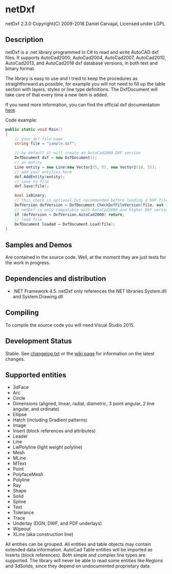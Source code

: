 # netDxf
netDxf 2.3.0 Copyright(C) 2009-2018 Daniel Carvajal, Licensed under LGPL
## Description
netDxf is a .net library programmed in C# to read and write AutoCAD dxf files. It supports AutoCad2000, AutoCad2004, AutoCad2007, AutoCad2010,  AutoCad2013, and AutoCad2018 dxf database versions, in both text and binary format.

The library is easy to use and I tried to keep the procedures as straightforward as possible, for example you will not need to fill up the table section with layers, styles or line type definitions. The DxfDocument will take care of that every time a new item is added.

If you need more information, you can find the official dxf documentation [here](https://help.autodesk.com/view/OARX/2019/ENU/?guid=GUID-235B22E0-A567-4CF6-92D3-38A2306D73F3).

Code example:

```c#
public static void Main()
{
	// your dxf file name
	string file = "sample.dxf";

	// by default it will create an AutoCad2000 DXF version
	DxfDocument dxf = new DxfDocument();
	// an entity
	Line entity = new Line(new Vector2(5, 5), new Vector2(10, 5));
	// add your entities here
	dxf.AddEntity(entity);
	// save to file
	dxf.Save(file);

	bool isBinary;
	// this check is optional but recommended before loading a DXF file
	DxfVersion dxfVersion = DxfDocument.CheckDxfFileVersion(file, out isBinary);
	// netDxf is only compatible with AutoCad2000 and higher DXF version
	if (dxfVersion < DxfVersion.AutoCad2000) return;
	// load file
	DxfDocument loaded = DxfDocument.Load(file);
}
```

## Samples and Demos 
Are contained in the source code.
Well, at the moment they are just tests for the work in progress.
## Dependencies and distribution 
* .NET Framework 4.5. netDxf only references the NET libraries System.dll and System.Drawing.dll
## Compiling
To compile the source code you will need Visual Studio 2015.
## Development Status 
Stable. See [changelog.txt](https://github.com/haplokuon/netDxf/blob/master/doc/Changelog.txt) or the [wiki page](https://github.com/haplokuon/netDxf/wiki) for information on the latest changes.
## Supported entities
* 3dFace
* Arc
* Circle
* Dimensions (aligned, linear, radial, diametric, 3 point angular, 2 line angular, and ordinate)
* Ellipse
* Hatch (including Gradient patterns)
* Image
* Insert (block references and attributes)
* Leader
* Line
* LwPolyline (light weight polyline)
* Mesh
* MLine
* MText
* Point
* PolyfaceMesh
* Polyline
* Ray
* Shape
* Solid
* Spline
* Text
* Tolerance
* Trace
* Underlay (DGN, DWF, and PDF underlays)
* Wipeout
* XLine (aka construction line)

All entities can be grouped.
All entities and table objects may contain extended data information.
AutoCad Table entities will be imported as Inserts (block references).
Both simple and complex line types are supported.
The library will never be able to read some entities like Regions and 3dSolids, since they depend on undocumented proprietary data.
